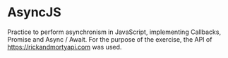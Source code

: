 # AsyncJS
Practice to perform asynchronism in JavaScript, implementing Callbacks, Promise and Async / Await. For the purpose of the exercise, the API of https://rickandmortyapi.com was used.
